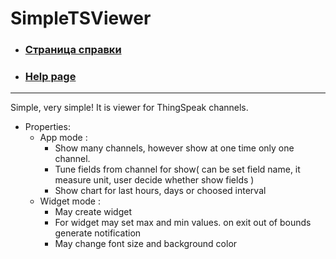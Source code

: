 # SimpleTSViewer

- ### [Страница cправки](https://andre-i.github.io/SimpleTSViewer/HelpRu.html)
- ### [Help page](https://andre-i.github.io/SimpleTSViewer/HelpEn.html)

---

Simple, very simple! It is viewer for ThingSpeak channels.
- Properties:
    - App mode :
        + Show many channels, however show at one time only one channel.
        + Tune fields from channel for show( can be set field name, it measure unit, user decide whether show fields )
        + Show chart for last hours, days or choosed interval
    - Widget mode :
        + May create widget
        + For widget may set max and min values. on exit out of bounds generate notification
        + May change font size and background color

